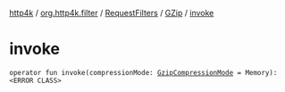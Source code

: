 [http4k](../../../index.md) / [org.http4k.filter](../../index.md) / [RequestFilters](../index.md) / [GZip](index.md) / [invoke](./invoke.md)

# invoke

`operator fun invoke(compressionMode: `[`GzipCompressionMode`](../../-gzip-compression-mode/index.md)` = Memory): <ERROR CLASS>`